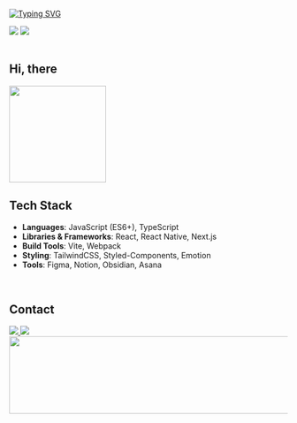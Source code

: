 <!--배너-->
<a href="https://git.io/typing-svg"><img src="https://readme-typing-svg.demolab.com?font=Doto&size=40&pause=1000&color=FFFFFF&width=435&height=60&lines=Kimeojin's+Github" alt="Typing SVG" /></a>
<div>
<!--깃허브 조회수-->
<a href="https://hits.seeyoufarm.com"><img src="https://hits.seeyoufarm.com/api/count/incr/badge.svg?url=https%3A%2F%2Fgithub.com%2Fkimeojin35&count_bg=%2327272A&title_bg=%2327272A&icon=github.svg&icon_color=%23E7E7E7&title=Github&edge_flat=false"/></a>
<!--블로그 조회수-->
<a href="https://hits.seeyoufarm.com"><img src="https://hits.seeyoufarm.com/api/count/incr/badge.svg?url=https%3A%2F%2Fblog.naver.com%2Famin_35&count_bg=%2384CC16&title_bg=%2384CC16&icon=bootstrap.svg&icon_color=%23E7E7E7&title=Blog&edge_flat=false"/></a>
</div>
<br>

<!--깃허브 스탯-->
## Hi, there
<img src="https://github-readme-stats.vercel.app/api?username=kimeojin35&show_icons=true&title_color=84CC16&bg_color=0D1117&icon_color=3F3F46&border_color=27272A" height="175" />
<br>

<!--기술 스택-->
## Tech Stack
- **Languages**: JavaScript (ES6+), TypeScript
- **Libraries & Frameworks**: React, React Native, Next.js  
- **Build Tools**: Vite, Webpack  
- **Styling**: TailwindCSS, Styled-Components, Emotion  
- **Tools**: Figma, Notion, Obsidian, Asana  
<br>

<!--컨택-->
## Contact
<a href="mailto:ojinikim@gmail.com">
    <img src="https://img.shields.io/badge/Email-D14836?style=for-the-badge&logo=gmail&logoColor=white" />
</a>
<a href="https://your-blog-url.com">
    <img src="https://img.shields.io/badge/Blog-0D1117?style=for-the-badge&logo=ghost&logoColor=white" />
</a>
<br>

<!--깃애니멀-->
<a href="https://github.com/devxb/gitanimals">
  <img
    src="https://render.gitanimals.org/lines/kimeojin35?pet-id=653764912397578512"
    width="600"
    height="140"
  />
</a>
  

